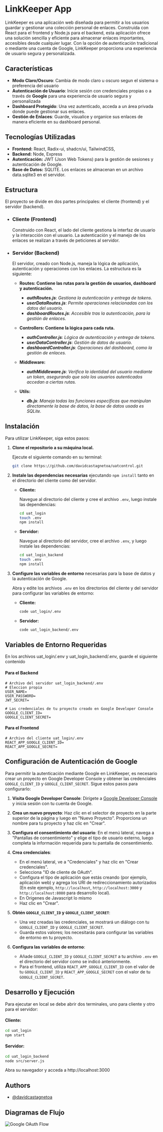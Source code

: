 
# LinkKeeper App

LinkKeeper es una aplicación web diseñada para permitir a los usuarios guardar y gestionar una colección personal de enlaces. Construida con React para el frontend y Node.js para el backend, esta aplicación ofrece una solución sencilla y eficiente para almacenar enlaces importantes, accesibles desde cualquier lugar. Con la opción de autenticación tradicional o mediante una cuenta de Google, LinkKeeper proporciona una experiencia de usuario segura y personalizada.


## Características

- **Modo Claro/Oscuro**: Cambia de modo claro u oscuro segun el sistema o preferencia del usuario
- **Autenticación de Usuario**: Inicie sesión con credenciales propias o a través de ****Google**** para una experiencia de usuario segura y personalizada
- **Dashboard Protegido**: Una vez autenticado, acceda a un área privada donde puede gestionar sus enlaces.
- **Gestión de Enlaces**: Guarde, visualice y organice sus enlaces de manera eficiente en su dashboard personal.

## Tecnologías Utilizadas

- **Frontend:** React, Radix-ui, shadcn/ui, TailwindCSS, 
- **Backend:** Node, Express
- **Autenticación:** JWT (Json Web Tokens) para la gestión de sesiones y autenticación de Google.
- **Base de Datos:** SQLITE. Los enlaces se almacenan en un archivo data.sqlite3 en el servidor.

## Estructura
El proyecto se divide en dos partes principales: el cliente (frontend) y el servidor (backend).

- ### Cliente (Frontend)
    Construido con React, el lado del cliente gestiona la interfaz de usuario y la interacción con el usuario. La autenticación y el manejo de los enlaces se realizan a través de peticiones al servidor.

- ### Servidor (Backend)
    El servidor, creado con Node.js, maneja la lógica de aplicación, autenticación y operaciones con los enlaces. La estructura es la siguiente:

    - ****Routes**: Contiene las rutas para la gestión de usuarios, dashboard y autenticación.**
        - ***authRoutes.js***: *Gestiona la autenticación y entrega de tokens.*
        - ***userDataRoutes.js***: *Permite operaciones relacionadas con los datos del usuario.*
        - ***dashboardRoutes.js***: *Accesible tras la autenticación, para la gestión de enlaces.*

    - ****Controllers**: Contiene la lógica para cada ruta.**
        - ***authController.js***: *Lógica de autenticación y entrega de tokens.*
        - ***userDataController.js***: *Gestión de datos de usuario.*
        - ***dashboardController.js***: *Operaciones del dashboard, como la gestión de enlaces.*

    - ****Middleware**:**
        - ***authMiddleware.js***: *Verifica la identidad del usuario mediante un token, asegurando que solo los usuarios autenticados accedan a ciertas rutas.*

    - ****Utils**:**
        - ***db.js***: *Maneja todas las funciones especificas que manipulan directamente la base de datos, la base de datos usada es SQLite.*
## Instalación

Para utilizar LinkKeeper, siga estos pasos:

1. **Clone el repositorio a su máquina local.**

    Ejecute el siguiente comando en su terminal:

    ```bash
    git clone https://github.com/davidcastagnetoa/uatcontrol.git
    ```

2. **Instale las dependencias necesarias** ejecutando `npm install` tanto en el directorio del cliente como del servidor.

    - **Cliente:**

        Navegue al directorio del cliente y cree el archivo `.env`, luego instale las dependencias:

        ```bash
        cd uat_login
        touch .env
        npm install
        ```

    - **Servidor:**

        Navegue al directorio del servidor, cree el archivo `.env`, y luego instale las dependencias:

        ```bash
        cd uat_login_backend
        touch .env
        npm install
        ```

3. **Configure las variables de entorno** necesarias para la base de datos y la autenticación de Google.

    Abra y edite los archivos `.env` en los directorios del cliente y del servidor para configurar las variables de entorno:

    - **Cliente:**

        ```bash
        code uat_login/.env
        ```

    - **Servidor:**

        ```bash
        code uat_login_backend/.env
        ```
## Variables de Entorno Requeridas
En los archivos uat_login/.env y uat_login_backend/.env, guarde el siguiente contenido

#### Para el Backend

```plaintext
# Archivo del servidor uat_login_backend/.env
# Eleccion propia
USER_NAME=
USER_PASSWORD=
JWT_SECRET=

# Las credenciales de tu proyecto creado en Google Developer Console
GOOGLE_CLIENT_ID=
GOOGLE_CLIENT_SECRET=
```

#### Para el Frontend

```plaintext
# Archivo del cliente uat_login/.env
REACT_APP_GOOGLE_CLIENT_ID=
REACT_APP_GOOGLE_SECRET=
```

## Configuración de Autenticación de Google

Para permitir la autenticación mediante Google en LinkKeeper, es necesario crear un proyecto en Google Developer Console y obtener las credenciales `GOOGLE_CLIENT_ID` y `GOOGLE_CLIENT_SECRET`. Sigue estos pasos para configurarlo:

1. **Visita Google Developer Console**: Dirígete a [Google Developer Console](https://console.developers.google.com/) y inicia sesión con tu cuenta de Google.

2. **Crea un nuevo proyecto**: Haz clic en el selector de proyecto en la parte superior de la página y luego en "Nuevo Proyecto". Proporciona un nombre para tu proyecto y haz clic en "Crear".

3. **Configura el consentimiento del usuario**: En el menú lateral, navega a "Pantallas de consentimiento" y elige el tipo de usuario externo, luego completa la información requerida para tu pantalla de consentimiento.

4. **Crea credenciales**:
    - En el menú lateral, ve a "Credenciales" y haz clic en "Crear credenciales".
    - Selecciona "ID de cliente de OAuth".
    - Configura el tipo de aplicación que estás creando (por ejemplo, aplicación web) y agrega los URI de redireccionamiento autorizados (En este ejemplo, `http://localhost`, `http://localhost:3000` y `http://localhost:8080` para desarrollo local).
    - En Origenes de Javascript lo mismo
    - Haz clic en "Crear".

5. **Obtén `GOOGLE_CLIENT_ID` y `GOOGLE_CLIENT_SECRET`**:
    - Una vez creadas las credenciales, se mostrará un diálogo con tu `GOOGLE_CLIENT_ID` y `GOOGLE_CLIENT_SECRET`.
    - Guarda estos valores; los necesitarás para configurar las variables de entorno en tu proyecto.

6. **Configura las variables de entorno**:
    - Añade `GOOGLE_CLIENT_ID` y `GOOGLE_CLIENT_SECRET` a tu archivo `.env` en el directorio del servidor como se indicó anteriormente.
    - Para el frontend, utiliza `REACT_APP_GOOGLE_CLIENT_ID` con el valor de tu `GOOGLE_CLIENT_ID` y `REACT_APP_GOOGLE_SECRET` con el valor de tu `GOOGLE_CLIENT_SECRET`.


## Desarrollo y Ejecución

Para ejecutar en local se debe abrir dos terminales, uno para cliente y otro para el servidor:

#### Cliente:

```bash
cd uat_login
npm start
```

#### Servidor:

```bash
cd uat_login_backend
node src/server.js
```

Abra su navegador y acceda a http://localhost:3000
## Authors

- [@davidcastagnetoa](https://www.github.com/davidcastagnetoa)


## Diagramas de Flujo

![Google OAuth Flow](./Google_OAuth_Flow.svg)

